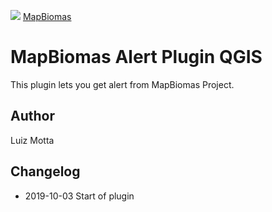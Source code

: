<!-- mapbiomas-->
[mapbiomas_logo]: https://s3.amazonaws.com/alerta.mapbiomas.org/Logo-Mapbiomas-2019-v2.png

![][mapbiomas_logo]
[MapBiomas](http://alerta.mapbiomas.org/)

# MapBiomas Alert Plugin QGIS

This plugin lets you get alert from MapBiomas Project.

## Author
Luiz Motta

## Changelog
- 2019-10-03
Start of plugin
